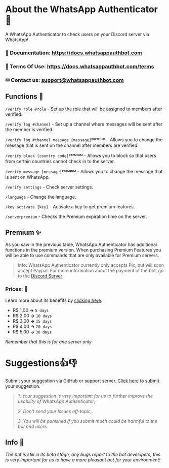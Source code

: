 # About the WhatsApp Authenticator 🤖

A WhatsApp Authenticator to check users on your Discord server via WhatsApp!

### 📃 Documentation: https://docs.whatsappauthbot.com
### 📝 Terms Of Use: https://docs.whatsappauthbot.com/terms
### ✉ Contact us: support@whatsappauthbot.com

## Functions 🔧

`/verify role @role` - Set up the role that will be assigned to members after verified.

`/verify log #channel` - Set up a channel where messages will be sent after the member is verified.

`/verify log #channel message [message]`**ᴾᴿᴱᴹᴵᵁᴹ** - Allows you to change the message that is sent on the channel after members are verified.

`/verify block [country code]`**ᴾᴿᴱᴹᴵᵁᴹ** - Allows you to block so that users from certain countries cannot check in to the server.

`/verify message [message]`**ᴾᴿᴱᴹᴵᵁᴹ** - Allows you to change the message that is sent on WhatsApp.

`/verify settings` - Check server settings.

`/language` - Change the language.

`/key activate [key]` - Activate a key to get premium features.

`/serverpremium` - Checks the Premium expiration time on the server.

## Premium ✨
As you saw in the previous table, WhatsApp Authenticator has additional functions in the premium version. When purchasing Premium Features you will be able to use commands that are only available for Premium servers.

> Info:
> WhatsApp Authenticator currently only accepts Pix, but will soon accept Paypal. For more information about the payment of the bot, go to the  [Discord Server](https://discord.com/invite/hnq5ptdmZ2)

### Prices: 💸
Learn more about its benefits by [clicking here](https://docs.whatsappauthbot.com/premium).

 - R$ 1,00 **->** `5 days`
 - R$ 2,00 **->**  `10 days`
 - R$ 3,00 **->**  `15 days`
 - R$ 4,00 **->**  `20 days` 
 - R$ 5,00 **->**  `30 days`

*Remember that this is for one server only*

# Suggestions👍👎
Submit your suggestion via GitHub or support server. [Click here](https://github.com/WhatsAppAuthenticator/WhatsAppAuthenticator/issues) to submit your suggestion.
> *1. Your suggestion is very important for us to further improve the usability of WhatsApp Authenticator;*
> 
> *2. Don't send your Issues off-topic;*
> 
> *3. You will be punished if you submit much could be harmful to the bot and users.*

## Info 📑

*The bot is still in its beta stage, any bugs report to the bot developers, this is very important for us to have a more pleasant bot for your environment!* 

